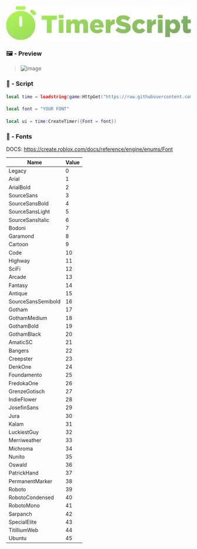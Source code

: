 <img style="margin-top: 10px" src="logo.png" alt="logo">

### 🖼️ - Preview

> <img src="https://cdn.discordapp.com/attachments/1041418192444211300/1157689008952979476/Screenshot_2023-09-30-20-41-45-118_com.roblox.client.png?ex=65198568&is=651833e8&hm=6132da18674a6b3657eadca5b3fa9cdf4b9b7cc6966ee12012511b987efb6a7e&" alt="image">

### 📄 - Script

```lua
local time = loadstring(game:HttpGet("https://raw.githubusercontent.com/AlikSusFootages/TimeScript/main/file.lua"))()

local font = "YOUR FONT"

local ui = time:CreateTimer({Font = font})
```

### 💬 - Fonts

DOCS: https://create.roblox.com/docs/reference/engine/enums/Font


| Name | Value |
|------------|------------|
| Legacy | 0 |
| Arial | 1 |
| ArialBold | 2 |
| SourceSans | 3 |
| SourceSansBold | 4 |
| SourceSansLight | 5 |
| SourceSansItalic | 6 |
| Bodoni | 7 |
| Garamond | 8 |
| Cartoon | 9 |
| Code | 10 |
| Highway | 11 |
| SciFi | 12 |
| Arcade | 13 |
| Fantasy | 14 |
| Antique | 15 |
| SourceSansSemibold | 16 |
| Gotham | 17 |
| GothamMedium | 18 |
| GothamBold | 19 |
| GothamBlack | 20 |
| AmaticSC | 21 |
| Bangers | 22 |
| Creepster | 23 |
| DenkOne | 24 |
| Foundamento | 25 |
| FredokaOne | 26 |
| GrenzeGotisch | 27 |
| IndieFlower | 28 |
| JosefinSans | 29 |
| Jura | 30 |
| Kalam | 31 |
| LuckiestGuy | 32 |
| Merriweather | 33 |
| Michroma | 34 |
| Nunito | 35 |
| Oswald | 36 |
| PatrickHand | 37 |
| PermanentMarker | 38 |
| Roboto | 39 |
| RobotoCondensed | 40 |
| RobotoMono | 41 |
| Sarpanch | 42 |
| SpecialElite | 43 |
| TitilliumWeb | 44 |
| Ubuntu | 45 |